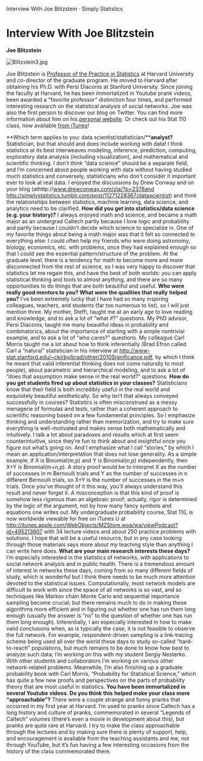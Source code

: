 Interview With Joe Blitzstein · Simply Statistics

# Interview With Joe Blitzstein

 **Joe Blitzstein**

![Blitzstein3.jpg](../_resources/5035bfdc54c8cc8fe84369da3e87a7e3.jpg)

Joe Blitzstein is [Professor of the Practice in Statistics](http://news.harvard.edu/gazette/story/2011/11/the-lasting-lure-of-logic/) at Harvard University and co-director of the graduate program. He moved to Harvard after obtaining his Ph.D. with Persi Diaconis at Stanford University. Since joining the faculty at Harvard, he has been immortalized in Youtube prank videos, been awarded a “favorite professor” distinction four times, and performed interesting research on the statistical analysis of social networks. Joe was also the first person to discover our blog on Twitter. You can find more information about him on his [personal website](http://www.people.fas.harvard.edu/~blitz/Site/Home.html). Or check out his Stat 110 class, now available [from iTunes](http://itunes.apple.com/WebObjects/MZStore.woa/wa/viewPodcast?id=495213607)!

 **Which term applies to you: data scientist/statistician/****analyst?**
Statistician, but that should and does include working with data! I
think statistics at its best interweaves modeling, inference,
prediction, computing, exploratory data analysis (including
visualization), and mathematical and scientific thinking. I don’t
think “data science” should be a separate field, and I’m concerned
about people working with data without having studied much statistics
and conversely, statisticians who don’t consider it important ever to
look at real data. I enjoyed the discussions by Drew Conway and on
your blog (athttp://www.drewconway.com/zia/?p=2378and
http://simplystatistics.tumblr.com/post/11271228367/datascientist)
and think the relationships between statistics, machine learning, data
science, and analytics need to be clarified.
 **How did you get into statistics/data science (e.g. your history)?**
I always enjoyed math and science, and became a math major as an
undergrad Caltech partly because I love logic and probability and
partly because I couldn’t decide which science to specialize in. One
of my favorite things about being a math major was that it felt so
connected to everything else: I could often help my friends who were
doing astronomy, biology, economics, etc. with problems, once they had
explained enough so that I could see the essential pattern/structure
of the problem. At the graduate level, there is a tendency for math to
become more and more disconnected from the rest of science, so I was
very happy to discover that statistics let me regain this, and have
the best of both worlds: you can apply statistical thinking and tools
to almost anything, and there are so many opportunities to do things
that are both beautiful and useful.
 **Who were really good mentors to you? What were the qualities that really**
**helped you?**
I’ve been extremely lucky that I have had so many inspiring
colleagues, teachers, and students (far too numerous to list), so I
will just mention three. My mother, Steffi, taught me at an early age
to love reading and knowledge, and to ask a lot of “what if?”
questions. My PhD advisor, Persi Diaconis, taught me many beautiful
ideas in probability and combinatorics, about the importance of
starting with a simple nontrivial example, and to ask a lot of “who
cares?” questions. My colleague Carl Morris taught me a lot about how
to think inferentially (Brad Efron called Carl a “natural”
statistician in his interview at
http://www-stat.stanford.edu/~ckirby/brad/other/2010Significance.pdf,
by which I think he meant that valid inferential thinking does not
come naturally to most people), about parametric and hierarchical
modeling, and to ask a lot of “does that assumption make sense in the
real world?” questions.
 **How do you get students fired up about statistics in your classes?**
Statisticians know that their field is both incredibly useful in the
real world and exquisitely beautiful aesthetically. So why isn’t that
always conveyed successfully in courses? Statistics is often
misconstrued as a messy menagerie of formulas and tests, rather than a
coherent approach to scientific reasoning based on a few fundamental
principles. So I emphasize thinking and understanding rather than
memorization, and try to make sure everything is well-motivated and
makes sense both mathematically and intuitively. I talk a lot about
paradoxes and results which at first seem counterintuitive, since
they’re fun to think about and insightful once you figure out what’s
going on.
And I emphasize what I call “stories,” by which I mean an
application/interpretation that does not lose generality. As a simple
example, if X is Binomial(m,p) and Y is Binomial(n,p) independently,
then X+Y is Binomial(m+n,p). A story proof would be to interpret X as
the number of successes in m Bernoulli trials and Y as the number of
successes in n different Bernoulli trials, so X+Y is the number of
successes in the m+n trials. Once you’ve thought of it this way,
you’ll always understand this result and never forget it. A
misconception is that this kind of proof is somehow less rigorous than
an algebraic proof; actually, rigor is determined by the logic of the
argument, not by how many fancy symbols and equations one writes out.
My undergraduate probability course, Stat 110, is now worldwide
viewable for free on iTunes U at
http://itunes.apple.com/WebObjects/MZStore.woa/wa/viewPodcast?id=495213607
with 34 lecture videos and about 250 practice problems with solutions.
I hope that will be a useful resource, but in any case looking through
those materials says more about my teaching style than anything I can
write here does.
**What are your main research interests these days?**
I’m especially interested in the statistics of networks, with
applications to social network analysis and in public health. There is
a tremendous amount of interest in networks these days, coming from so
many different fields of study, which is wonderful but I think there
needs to be much more attention devoted to the statistical issues.
Computationally, most network models are difficult to work with since
the space of all networks is so vast, and so techniques like Markov
chain Monte Carlo and sequential importance sampling become crucial;
but there remains much to do in making these algorithms more efficient
and in figuring out whether one has run them long enough (usually the
answer is “no” to the question of whether one has run them long
enough). Inferentially, I am especially interested in how to make
valid conclusions when, as is typically the case, it is not feasible
to observe the full network. For example, respondent-driven sampling
is a link-tracing scheme being used all over the world these days to
study so-called “hard-to-reach” populations, but much remains to be
done to know how best to analyze such data; I’m working on this with
my student Sergiy Nesterko. With other students and collaborators I’m
working on various other network-related problems. Meanwhile, I’m also
finishing up a graduate probability book with Carl Morris,
“Probability for Statistical Science,” which has quite a few new
proofs and perspectives on the parts of probability theory that are
most useful in statistics.
 **You have been immortalized in several Youtube videos. Do you think this**
**helped make your class more “approachable”?**
There were a couple strange and funny pranks that occurred in my first
year at Harvard. I’m used to pranks since Caltech has a long history
and culture of pranks, commemorated in several “Legends of Caltech”
volumes (there’s even a movie in development about this), but pranks
are quite rare at Harvard. I try to make the class approachable
through the lectures and by making sure there is plenty of support,
help, and encouragement is available from the teaching assistants and
me, not through YouTube, but it’s fun having a few interesting
occasions from the history of the class commemorated there.